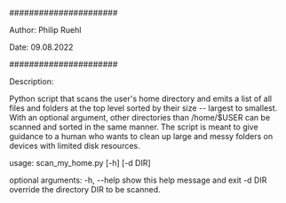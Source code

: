 ######################

Author: Philip Ruehl

Date: 09.08.2022

######################

Description:

Python script that scans the user's home directory and emits a list of all files and folders
at the top level sorted by their size -- largest to smallest. With an optional argument,
other directories than /home/$USER can be scanned and sorted in the same manner. The script
is meant to give guidance to a human who wants to clean up large and messy folders on devices 
with limited disk resources.

usage: scan_my_home.py [-h] [-d DIR]

optional arguments:
  -h, --help  show this help message and exit
  -d DIR      override the directory DIR to be scanned.
